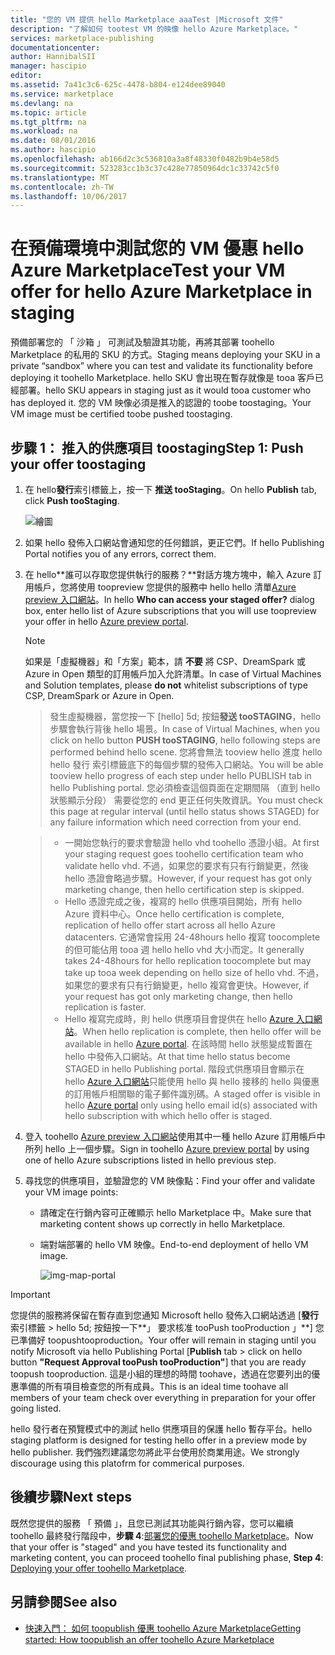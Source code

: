 ```yaml
---
title: "您的 VM 提供 hello Marketplace aaaTest |Microsoft 文件"
description: "了解如何 tootest VM 的映像 hello Azure Marketplace。"
services: marketplace-publishing
documentationcenter: 
author: HannibalSII
manager: hascipio
editor: 
ms.assetid: 7a41c3c6-625c-4478-b804-e124dee89040
ms.service: marketplace
ms.devlang: na
ms.topic: article
ms.tgt_pltfrm: na
ms.workload: na
ms.date: 08/01/2016
ms.author: hascipio
ms.openlocfilehash: ab166d2c3c536810a3a8f48330f0482b9b4e58d5
ms.sourcegitcommit: 523283cc1b3c37c428e77850964dc1c33742c5f0
ms.translationtype: MT
ms.contentlocale: zh-TW
ms.lasthandoff: 10/06/2017
---
```

# <a name="test-your-vm-offer-for-hello-azure-marketplace-in-staging"></a><span data-ttu-id="9d569-103">在預備環境中測試您的 VM 優惠 hello Azure Marketplace</span><span class="sxs-lookup"><span data-stu-id="9d569-103">Test your VM offer for hello Azure Marketplace in staging</span></span>
<span data-ttu-id="9d569-104">預備部署您的 「 沙箱 」 可測試及驗證其功能，再將其部署 toohello Marketplace 的私用的 SKU 的方式。</span><span class="sxs-lookup"><span data-stu-id="9d569-104">Staging means deploying your SKU in a private “sandbox” where you can test and validate its functionality before deploying it toohello Marketplace.</span></span> <span data-ttu-id="9d569-105">hello SKU 會出現在暫存就像是 tooa 客戶已經部署。</span><span class="sxs-lookup"><span data-stu-id="9d569-105">hello SKU appears in staging just as it would tooa customer who has deployed it.</span></span> <span data-ttu-id="9d569-106">您的 VM 映像必須是推入的認證的 toobe toostaging。</span><span class="sxs-lookup"><span data-stu-id="9d569-106">Your VM image must be certified toobe pushed toostaging.</span></span>

## <a name="step-1-push-your-offer-toostaging"></a><span data-ttu-id="9d569-107">步驟 1： 推入的供應項目 toostaging</span><span class="sxs-lookup"><span data-stu-id="9d569-107">Step 1: Push your offer toostaging</span></span>
1. <span data-ttu-id="9d569-108">在 hello**發行**索引標籤上，按一下 **推送 tooStaging**。</span><span class="sxs-lookup"><span data-stu-id="9d569-108">On hello **Publish** tab, click **Push tooStaging**.</span></span>
   
    ![繪圖](media/marketplace-publishing-vm-image-test-in-staging/vm-image-push-to-staging.png)
2. <span data-ttu-id="9d569-110">如果 hello 發佈入口網站會通知您的任何錯誤，更正它們。</span><span class="sxs-lookup"><span data-stu-id="9d569-110">If hello Publishing Portal notifies you of any errors, correct them.</span></span>
3. <span data-ttu-id="9d569-111">在 hello**誰可以存取您提供執行的服務？**對話方塊方塊中，輸入 Azure 訂用帳戶，您將使用 toopreview 您提供的服務中 hello hello 清單[Azure preview 入口網站](https://portal.azure.com)。</span><span class="sxs-lookup"><span data-stu-id="9d569-111">In hello **Who can access your staged offer?** dialog box, enter hello list of Azure subscriptions that you will use toopreview your offer in hello [Azure preview portal](https://portal.azure.com).</span></span>
   
   > [!NOTE]
   > <span data-ttu-id="9d569-112">如果是「虛擬機器」和「方案」範本，請 **不要** 將 CSP、DreamSpark 或 Azure in Open 類型的訂用帳戶加入允許清單。</span><span class="sxs-lookup"><span data-stu-id="9d569-112">In case of Virtual Machines and Solution templates, please **do not** whitelist subscriptions of type CSP, DreamSpark or Azure in Open.</span></span>
   > 
   > 

    > <span data-ttu-id="9d569-113">發生虛擬機器，當您按一下 [hello] 5d; 按鈕**發送 tooSTAGING**，hello 步驟會執行背後 hello 場景。</span><span class="sxs-lookup"><span data-stu-id="9d569-113">In case of Virtual Machines, when you click on hello button **PUSH tooSTAGING**, hello following steps are performed behind hello scene.</span></span> <span data-ttu-id="9d569-114">您將會無法 tooview hello 進度 hello hello 發行 索引標籤底下的每個步驟的發佈入口網站。</span><span class="sxs-lookup"><span data-stu-id="9d569-114">You will be able tooview hello progress of each step under hello PUBLISH tab in hello Publishing portal.</span></span> <span data-ttu-id="9d569-115">您必須檢查這個頁面在定期間隔 （直到 hello 狀態顯示分段） 需要從您的 end 更正任何失敗資訊。</span><span class="sxs-lookup"><span data-stu-id="9d569-115">You must check this page at regular interval (until hello status shows STAGED) for any failure information which need correction from your end.</span></span>

    > - <span data-ttu-id="9d569-116">一開始您執行的要求會驗證 hello vhd toohello 憑證小組。</span><span class="sxs-lookup"><span data-stu-id="9d569-116">At first your staging request goes toohello certification team who validate hello vhd.</span></span> <span data-ttu-id="9d569-117">不過，如果您的要求有只有行銷變更，然後 hello 憑證會略過步驟。</span><span class="sxs-lookup"><span data-stu-id="9d569-117">However, if your request has got only marketing change, then hello certification step is skipped.</span></span>
    > - <span data-ttu-id="9d569-118">Hello 憑證完成之後，複寫的 hello 供應項目開始，所有 hello Azure 資料中心。</span><span class="sxs-lookup"><span data-stu-id="9d569-118">Once hello certification is complete, replication of hello offer start across all hello Azure datacenters.</span></span> <span data-ttu-id="9d569-119">它通常會採用 24-48hours hello 複寫 toocomplete 的但可能佔用 tooa 週 hello hello vhd 大小而定。</span><span class="sxs-lookup"><span data-stu-id="9d569-119">It generally takes 24-48hours for hello replication toocomplete but may take up tooa week depending on hello size of hello vhd.</span></span> <span data-ttu-id="9d569-120">不過，如果您的要求有只有行銷變更，hello 複寫會更快。</span><span class="sxs-lookup"><span data-stu-id="9d569-120">However, if your request has got only marketing change, then hello replication is faster.</span></span>
    > - <span data-ttu-id="9d569-121">Hello 複寫完成時，則 hello 供應項目會提供在 hello [Azure 入口網站](http:/portal.azure.com)。</span><span class="sxs-lookup"><span data-stu-id="9d569-121">When hello replication is complete, then hello offer will be available in hello [Azure portal](http:/portal.azure.com).</span></span> <span data-ttu-id="9d569-122">在該時間 hello 狀態變成暫置在 hello 中發佈入口網站。</span><span class="sxs-lookup"><span data-stu-id="9d569-122">At that time hello status become STAGED in hello Publishing portal.</span></span> <span data-ttu-id="9d569-123">階段式供應項目會顯示在 hello [Azure 入口網站](http:/portal.azure.com)只能使用 hello 與 hello 接移的 hello 與優惠的訂用帳戶相關聯的電子郵件識別碼。</span><span class="sxs-lookup"><span data-stu-id="9d569-123">A staged offer is visible in hello [Azure portal](http:/portal.azure.com) only using hello email id(s) associated with hello subscription with which hello offer is staged.</span></span>

1. <span data-ttu-id="9d569-124">登入 toohello [Azure preview 入口網站](https://portal.azure.com)使用其中一種 hello Azure 訂用帳戶中所列 hello 上一個步驟。</span><span class="sxs-lookup"><span data-stu-id="9d569-124">Sign in toohello [Azure preview portal](https://portal.azure.com) by using one of hello Azure subscriptions listed in hello previous step.</span></span>
2. <span data-ttu-id="9d569-125">尋找您的供應項目，並驗證您的 VM 映像點：</span><span class="sxs-lookup"><span data-stu-id="9d569-125">Find your offer and validate your VM image points:</span></span>
   
   * <span data-ttu-id="9d569-126">請確定在行銷內容可正確顯示 hello Marketplace 中。</span><span class="sxs-lookup"><span data-stu-id="9d569-126">Make sure that marketing content shows up correctly in hello Marketplace.</span></span>
   * <span data-ttu-id="9d569-127">端對端部署的 hello VM 映像。</span><span class="sxs-lookup"><span data-stu-id="9d569-127">End-to-end deployment of hello VM image.</span></span>
     
      ![img-map-portal](media/marketplace-publishing-push-to-staging/pubportal-mapping-azure-portal.jpg)

> [!IMPORTANT]
> <span data-ttu-id="9d569-129">您提供的服務將保留在暫存直到您通知 Microsoft hello 發佈入口網站透過 [**發行** 索引標籤 > hello 5d; 按鈕按一下**」 要求核准 tooPush tooProduction 」**] 您已準備好 toopushtooproduction。</span><span class="sxs-lookup"><span data-stu-id="9d569-129">Your offer will remain in staging until you notify Microsoft via hello Publishing Portal [**Publish** tab > click on hello button **"Request Approval tooPush tooProduction"**] that you are ready toopush tooproduction.</span></span> <span data-ttu-id="9d569-130">這是小組的理想的時間 toohave，透過在您要列出的優惠準備的所有項目檢查您的所有成員。</span><span class="sxs-lookup"><span data-stu-id="9d569-130">This is an ideal time toohave all members of your team check over everything in preparation for your offer going listed.</span></span>
> 
> <span data-ttu-id="9d569-131">hello 發行者在預覽模式中的測試 hello 供應項目的保護 hello 暫存平台。</span><span class="sxs-lookup"><span data-stu-id="9d569-131">hello staging platform is designed for testing hello offer in a preview mode by hello publisher.</span></span> <span data-ttu-id="9d569-132">我們強烈建議您勿將此平台使用於商業用途。</span><span class="sxs-lookup"><span data-stu-id="9d569-132">We strongly discourage using this platofrm for commerical purposes.</span></span>
> 
> 

## <a name="next-steps"></a><span data-ttu-id="9d569-133">後續步驟</span><span class="sxs-lookup"><span data-stu-id="9d569-133">Next steps</span></span>
<span data-ttu-id="9d569-134">既然您提供的服務 「 預備 」，且您已測試其功能與行銷內容，您可以繼續 toohello 最終發行階段中，**步驟 4**:[部署您的優惠 toohello Marketplace](marketplace-publishing-push-to-production.md)。</span><span class="sxs-lookup"><span data-stu-id="9d569-134">Now that your offer is "staged" and you have tested its functionality and marketing content, you can proceed toohello final publishing phase, **Step 4**: [Deploying your offer toohello Marketplace](marketplace-publishing-push-to-production.md).</span></span>

## <a name="see-also"></a><span data-ttu-id="9d569-135">另請參閱</span><span class="sxs-lookup"><span data-stu-id="9d569-135">See also</span></span>
* [<span data-ttu-id="9d569-136">快速入門： 如何 toopublish 優惠 toohello Azure Marketplace</span><span class="sxs-lookup"><span data-stu-id="9d569-136">Getting started: How toopublish an offer toohello Azure Marketplace</span></span>](marketplace-publishing-getting-started.md)

